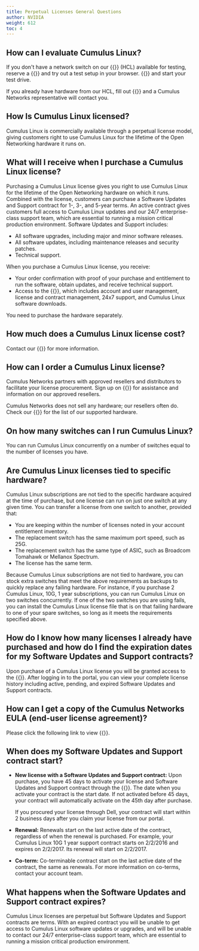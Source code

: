 ```yaml
---
title: Perpetual Licenses General Questions
author: NVIDIA
weight: 612
toc: 4
---
```


## How can I evaluate Cumulus Linux?

If you don\'t have a network switch on our {{<exlink url="https://www.nvidia.com/en-us/networking/ethernet-switching/hardware-compatibility-list/" text="hardware compatibility list">}} (HCL) available for testing, reserve a {{<exlink url="https://www.nvidia.com/en-us/networking/cumulus-linux-free-trial/" text="Cumulus in the Cloud">}} and try out a test setup in your browser. {{<exlink url="https://www.nvidia.com/en-us/networking/network-simulation/autoprovision/" text="Build your simulation here">}} and start your test drive.

If you already have hardware from our HCL, fill out {{<exlink url="https://www.nvidia.com/en-us/contact/sales/" text="this form">}} and a Cumulus Networks representative will contact you.

## How Is Cumulus Linux licensed?

Cumulus Linux is commercially available through a perpetual license model, giving customers right to use Cumulus Linux for the lifetime of the Open Networking hardware it runs on.

## What will I receive when I purchase a Cumulus Linux license?

Purchasing a Cumulus Linux license gives you right to use Cumulus Linux for the lifetime of the Open Networking hardware on which it runs. Combined with the license, customers can purchase a Software Updates and Support contract for 1-, 3-, and 5-year terms. An active contract gives customers full access to Cumulus Linux updates and our 24/7 enterprise-class support team, which are essential to running a mission critical production environment. Software Updates and Support includes:

- All software upgrades, including major and minor software releases.
- All software updates, including maintenance releases and security patches.
- Technical support.

When you purchase a Cumulus Linux license, you receive:

- Your order confirmation with proof of your purchase and entitlement to run the software, obtain updates, and receive technical support.
- Access to the {{<exlink url="https://support.mellanox.com/s/" text="MyMellanox Customer Portal">}}, which includes account and user management, license and contract management, 24x7 support, and Cumulus Linux software downloads.

You need to purchase the hardware separately.

## How much does a Cumulus Linux license cost?

Contact our {{<exlink url="mailto:sales@cumulusnetworks.com" text="sales team">}} for more information.

## How can I order a Cumulus Linux license?

Cumulus Networks partners with approved resellers and distributors to facilitate your license procurement. Sign up on {{<exlink url="https://www.nvidia.com/en-us/contact/sales/" text="our website">}} for assistance and information on our approved resellers.

Cumulus Networks does not sell any hardware; our resellers often do. Check our {{<exlink url="https://www.nvidia.com/en-us/networking/ethernet-switching/hardware-compatibility-list/" text="HCL">}} for the list of our supported hardware.

## On how many switches can I run Cumulus Linux?

You can run Cumulus Linux concurrently on a number of switches equal to the number of licenses you have.

## Are Cumulus Linux licenses tied to specific hardware?

Cumulus Linux subscriptions are not tied to the specific hardware acquired at the time of purchase, but one license can run on just one switch at any given time. You can transfer a license from one switch to another, provided that:

- You are keeping within the number of licenses noted in your account entitlement inventory.
- The replacement switch has the same maximum port speed, such as 25G.
- The replacement switch has the same type of ASIC, such as Broadcom Tomahawk or Mellanox Spectrum.
- The license has the same term.

Because Cumulus Linux subscriptions are not tied to hardware, you can stock extra switches that meet the above requirements as backups to quickly replace any failing hardware. For instance, if you purchase 2 Cumulus Linux, 10G, 1 year subscriptions, you can run Cumulus Linux on two switches concurrently. If one of the two switches you are using fails, you can install the Cumulus Linux license file that is on that failing hardware to one of your spare switches, so long as it meets the requirements specified above.

## How do I know how many licenses I already have purchased and how do I find the expiration dates for my Software Updates and Support contracts?

Upon purchase of a Cumulus Linux license you will be granted access to the {{<exlink url="https://support.mellanox.com/s/" text="MyMellanox Customer Portal">}}. After logging in to the portal, you can view your complete license history including active, pending, and expired Software Updates and Support contracts.

## How can I get a copy of the Cumulus Networks EULA (end-user license agreement)?

Please click the following link to view {{<exlink url="https://docs.nvidia.com/cuda/archive/9.1/pdf/EULA.pdf" text="our EULA">}}.

## When does my Software Updates and Support contract start?

- **New license with a Software Updates and Support contract:** Upon purchase, you have 45 days to activate your license and Software Updates and Support contract through the {{<exlink url="https://support.mellanox.com/s/" text="MyMellanox Customer Portal">}}. The date when you activate your contract is the start date. If not activated before 45 days, your contract will automatically activate on the 45th day after purchase.

    If you procured your license through Dell, your contract will start within 2 business days after you claim your license from our portal.
- **Renewal:** Renewals start on the last active date of the contract, regardless of when the renewal is purchased. For example, your Cumulus Linux 10G 1 year support contract starts on 2/2/2016 and expires on 2/2/2017. Its renewal will start on 2/2/2017.
- **Co-term:** Co-terminable contract start on the last active date of the contract, the same as renewals. For more information on co-terms, contact your account team.

## What happens when the Software Updates and Support contract expires?

Cumulus Linux licenses are perpetual but Software Updates and Support contracts are terms. With an expired contract you will be unable to get access to Cumulus Linux software updates or upgrades, and will be unable to contact our 24/7 enterprise-class support team, which are essential to running a mission critical production environment.
